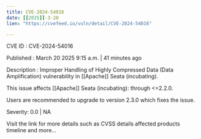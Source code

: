 ```yaml
---
title: CVE-2024-54016
date: [[2025]]-3-20
lien: "https://cvefeed.io/vuln/detail/CVE-2024-54016"

---
```


CVE ID : CVE-2024-54016

Published :  March 20
2025
9:15 a.m. | 41 minutes ago

Description : Improper Handling of Highly Compressed Data (Data Amplification) vulnerability in [[Apache]] Seata (incubating).

This issue affects [[Apache]] Seata (incubating): through <=2.2.0.

Users are recommended to upgrade to version 2.3.0
which fixes the issue.

Severity: 0.0 | NA

Visit the link for more details
such as CVSS details
affected products
timeline
and more...
